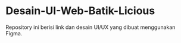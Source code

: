 # Desain-UI-Web-Batik-Licious
Repository ini berisi link dan desain UI/UX yang dibuat menggunakan Figma.
